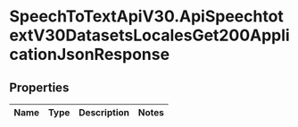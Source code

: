 # SpeechToTextApiV30.ApiSpeechtotextV30DatasetsLocalesGet200ApplicationJsonResponse

## Properties
Name | Type | Description | Notes
------------ | ------------- | ------------- | -------------


